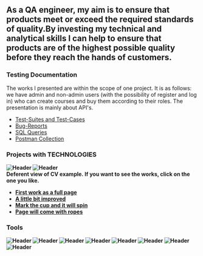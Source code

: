 
## As a QA engineer, my aim is to ensure that products meet or exceed the required standards of quality.By investing my technical and analytical skills I can help to ensure that products are of the highest possible quality before they reach the hands of customers.

### Testing Documentation
The works I presented are within the scope of one project. It is as follows:
we have admin and non-admin users (with the possibility of register and log in) who can create courses and buy them according to their roles. The presentation is mainly about API's.

- [Test-Suites and Test-Cases](https://github.com/Tehmine-01/Test-Cases)
- [Bug-Reports](https://trello.com/b/0B63meFm/bug-report)
- [SQL Queries](https://docs.google.com/document/d/1zDkBccuRVOhIFpRzAOzRLFKhnFboC1qn/edit?usp=sharing&ouid=105953494420223822087&rtpof=true&sd=true)
- [Postman Collection](https://github.com/Tehmine-01/Postman-Collections)



### <b> Projects with TECHNOLOGIES
![Header](https://img.shields.io/badge/HTML-090909?style=for-the-badge&logo=html&logoColor=7ede2b)
![Header](https://img.shields.io/badge/CSS-090909?style=for-the-badge&logo=css&logoColor=7ede2b)
<br> Deferent view of CV example․ If you want to see the works, click on the one you like․
- [First work as a full page](https://tehmine-01.github.io/CV_1/)
- [A little bit improved](https://tehmine-01.github.io/CV_2/)
- [Mark the cup and it will spin](https://tehmine-01.github.io/CV-cup/)
- [Page will come with ropes](https://tehmine-01.github.io/CV-rope/)


### Tools
![Header](https://img.shields.io/badge/Postman-090909?style=for-the-badge&logo=postman&logoColor=f76935)
![Header](https://img.shields.io/badge/Swagger-090909?style=for-the-badge&logo=swagger&logoColor=7ede2b)
![Header](https://img.shields.io/badge/Jenkins-090909?style=for-the-badge&logo=jenkins&logoColor=f7f7f7)
![Header](https://img.shields.io/badge/Github-090909?style=for-the-badge&logo=github&logoColor=8cc4d7)
![Header](https://img.shields.io/badge/Figma-090909?style=for-the-badge&logo=figma&logoColor=7d5fa6)
![Header](https://img.shields.io/badge/JMeter-090909?style=for-the-badge&logo=jmeter&logoColor=7ede2b)
![Header](https://img.shields.io/badge/Microsoft%20Visual%20Studio-090909?style=for-the-badge&logo=microsoftvisualstudio&logoColor=7ede2b)
![Header](https://img.shields.io/badge/Burp%20Suit-090909?style=for-the-badge&logo=burpsuite&logoColor=7ede2b)
